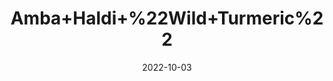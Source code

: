 ---
title: 'Amba+Haldi+%22Wild+Turmeric%22'
date: '2022-10-03' 
metatag: '' 
inventory: '0' 
draft: false 
# meta description 
shortDescripton: 'Wild+Turmeric+is+known+to+have+antibacterial+properties+due+to+presence+of+certain+bioactive+ingredients.+Regular+application+of+wild+turmeric+pack+on+face+may%ef%bf%bdreduces+dark+circles%2c+blemishes%2c+acne%2c+improving+complexion+and+providing+soft+%26+glowing+skin.'
description: 'Herb'
longdescription: ''
featured: True
# product Price
price: '40.0'
# Product Short Description
shortDescription: 'Wild+Turmeric+is+known+to+have+antibacterial+properties+due+to+presence+of+certain+bioactive+ingredients.+Regular+application+of+wild+turmeric+pack+on+face+may%ef%bf%bdreduces+dark+circles%2c+blemishes%2c+acne%2c+improving+complexion+and+providing+soft+%26+glowing+skin.'
productID: '05E99065-992A-ED11-9968-005056B3A416'
type: 'products'
category: 'Herb' 
thumnailproduct: 'https://eraconnect.blob.core.windows.net/product-images/aminsaddiquidawakhana/05E99065-992A-ED11-9968-005056B3A416.webp' 
images:
  - image: 'https://eraconnect.blob.core.windows.net/product-images/aminsaddiquidawakhana/05E99065-992A-ED11-9968-005056B3A416.webp'  
Variants:
---